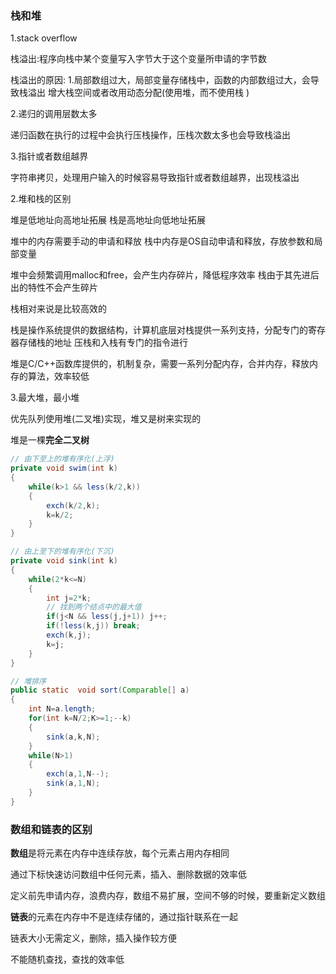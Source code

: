 ### 栈和堆

1.stack overflow

栈溢出:程序向栈中某个变量写入字节大于这个变量所申请的字节数

栈溢出的原因:
1.局部数组过大，局部变量存储栈中，函数的内部数组过大，会导致栈溢出
              增大栈空间或者改用动态分配(使用堆，而不使用栈 )

2.递归的调用层数太多

递归函数在执行的过程中会执行压栈操作，压栈次数太多也会导致栈溢出

3.指针或者数组越界

字符串拷贝，处理用户输入的时候容易导致指针或者数组越界，出现栈溢出


2.堆和栈的区别

堆是低地址向高地址拓展
栈是高地址向低地址拓展

堆中的内存需要手动的申请和释放
栈中内存是OS自动申请和释放，存放参数和局部变量


堆中会频繁调用malloc和free，会产生内存碎片，降低程序效率
栈由于其先进后出的特性不会产生碎片


栈相对来说是比较高效的

栈是操作系统提供的数据结构，计算机底层对栈提供一系列支持，分配专门的寄存器存储栈的地址
压栈和入栈有专门的指令进行

堆是C/C++函数库提供的，机制复杂，需要一系列分配内存，合并内存，释放内存的算法，效率较低


3.最大堆，最小堆

优先队列使用堆(二叉堆)实现，堆又是树来实现的

堆是一棵**完全二叉树**

```java
// 由下至上的堆有序化(上浮)
private void swim(int k)
{
    while(k>1 && less(k/2,k))
    {
        exch(k/2,k);
        k=k/2;
    }
}

// 由上至下的堆有序化(下沉)
private void sink(int k)
{
    while(2*k<=N)
    {
        int j=2*k;
        // 找到两个结点中的最大值
        if(j<N && less(j,j+1)) j++; 
        if(!less(k,j)) break;
        exch(k,j);
        k=j;
    }
}

// 堆排序
public static  void sort(Comparable[] a)
{
    int N=a.length;
    for(int k=N/2;K>=1;--k)
    {
        sink(a,k,N);
    }
    while(N>1)
    {
        exch(a,1,N--);
        sink(a,1,N);
    }
}
```


### 数组和链表的区别

**数组**是将元素在内存中连续存放，每个元素占用内存相同

通过下标快速访问数组中任何元素，插入、删除数据的效率低

定义前先申请内存，浪费内存，数组不易扩展，空间不够的时候，要重新定义数组

**链表**的元素在内存中不是连续存储的，通过指针联系在一起

链表大小无需定义，删除，插入操作较方便

不能随机查找，查找的效率低


### 
